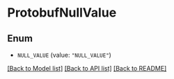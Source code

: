 # ProtobufNullValue

## Enum


* `NULL_VALUE` (value: `"NULL_VALUE"`)


[[Back to Model list]](../README.md#documentation-for-models) [[Back to API list]](../README.md#documentation-for-api-endpoints) [[Back to README]](../README.md)


